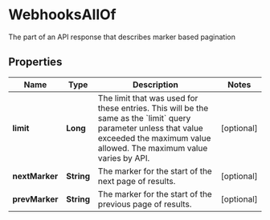

# WebhooksAllOf

The part of an API response that describes marker based pagination

## Properties

| Name | Type | Description | Notes |
|------------ | ------------- | ------------- | -------------|
|**limit** | **Long** | The limit that was used for these entries. This will be the same as the &#x60;limit&#x60; query parameter unless that value exceeded the maximum value allowed. The maximum value varies by API. |  [optional] |
|**nextMarker** | **String** | The marker for the start of the next page of results. |  [optional] |
|**prevMarker** | **String** | The marker for the start of the previous page of results. |  [optional] |



